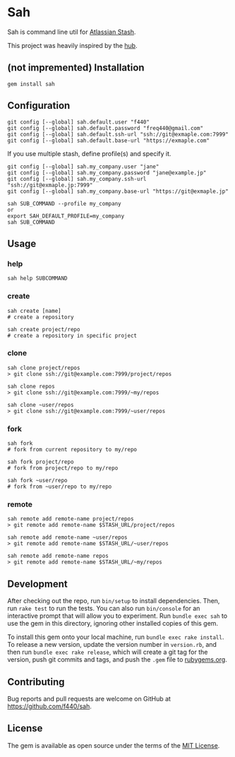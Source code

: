 # Sah

Sah is command line util for [Atlassian Stash](https://www.atlassian.com/software/stash).

This project was heavily inspired by the [hub](https://hub.github.com/).

## (not impremented) Installation

    gem install sah

## Configuration

    git config [--global] sah.default.user "f440"
    git config [--global] sah.default.password "freq440@gmail.com"
    git config [--global] sah.default.ssh-url "ssh://git@exmaple.com:7999"
    git config [--global] sah.default.base-url "https://exmaple.com"

If you use multiple stash, define profile(s) and specify it.

    git config [--global] sah.my_company.user "jane"
    git config [--global] sah.my_company.password "jane@example.jp"
    git config [--global] sah.my_company.ssh-url "ssh://git@exmaple.jp:7999"
    git config [--global] sah.my_company.base-url "https://git@exmaple.jp"

    sah SUB_COMMAND --profile my_company
    or
    export SAH_DEFAULT_PROFILE=my_company
    sah SUB_COMMAND

## Usage

### help

    sah help SUBCOMMAND

### create

    sah create [name]
    # create a repository

    sah create project/repo
    # create a repository in specific project

### clone

    sah clone project/repos
    > git clone ssh://git@example.com:7999/project/repos

    sah clone repos
    > git clone ssh://git@example.com:7999/~my/repos

    sah clone ~user/repos
    > git clone ssh://git@example.com:7999/~user/repos

### fork

    sah fork
    # fork from current repository to my/repo

    sah fork project/repo
    # fork from project/repo to my/repo

    sah fork ~user/repo
    # fork from ~user/repo to my/repo

### remote

    sah remote add remote-name project/repos
    > git remote add remote-name $STASH_URL/project/repos

    sah remote add remote-name ~user/repos
    > git remote add remote-name $STASH_URL/~user/repos

    sah remote add remote-name repos
    > git remote add remote-name $STASH_URL/~my/repos

## Development

After checking out the repo, run `bin/setup` to install dependencies. Then, run `rake test` to run the tests. You can also run `bin/console` for an interactive prompt that will allow you to experiment. Run `bundle exec sah` to use the gem in this directory, ignoring other installed copies of this gem.

To install this gem onto your local machine, run `bundle exec rake install`. To release a new version, update the version number in `version.rb`, and then run `bundle exec rake release`, which will create a git tag for the version, push git commits and tags, and push the `.gem` file to [rubygems.org](https://rubygems.org).

## Contributing

Bug reports and pull requests are welcome on GitHub at https://github.com/f440/sah.

## License

The gem is available as open source under the terms of the [MIT License](http://opensource.org/licenses/MIT).

